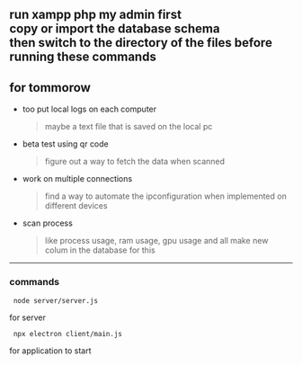 run xampp php my admin first\
copy or import the database schema\
then switch to the directory of the files before running these commands 
---
## for tommorow
 - too put local logs on each computer
    > maybe a text file that is saved on the local pc
 - beta test using qr code
    > figure out a way to fetch the data when scanned
 - work on multiple connections
    > find a way to automate the ipconfiguration when implemented on different devices
 - scan process
    > like process usage, ram usage, gpu usage and all
    > make new colum in the database for this


---
### commands
     node server/server.js
for server

     npx electron client/main.js
for application to start
